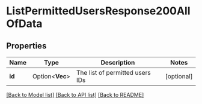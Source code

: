 # ListPermittedUsersResponse200AllOfData

## Properties

Name | Type | Description | Notes
------------ | ------------- | ------------- | -------------
**id** | Option<**Vec<i32>**> | The list of permitted users IDs | [optional]

[[Back to Model list]](../README.md#documentation-for-models) [[Back to API list]](../README.md#documentation-for-api-endpoints) [[Back to README]](../README.md)


